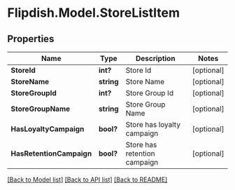 # Flipdish.Model.StoreListItem
## Properties

Name | Type | Description | Notes
------------ | ------------- | ------------- | -------------
**StoreId** | **int?** | Store Id | [optional] 
**StoreName** | **string** | Store Name | [optional] 
**StoreGroupId** | **int?** | Store Group Id | [optional] 
**StoreGroupName** | **string** | Store Group Name | [optional] 
**HasLoyaltyCampaign** | **bool?** | Store has loyalty campaign | [optional] 
**HasRetentionCampaign** | **bool?** | Store has retention campaign | [optional] 

[[Back to Model list]](../README.md#documentation-for-models) [[Back to API list]](../README.md#documentation-for-api-endpoints) [[Back to README]](../README.md)

